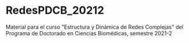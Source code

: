 # RedesPDCB_20212
Material para el curso "Estructura y Dinámica de Redes Complejas" del Programa de Doctorado en Ciencias Biomédicas, semestre 2021-2
